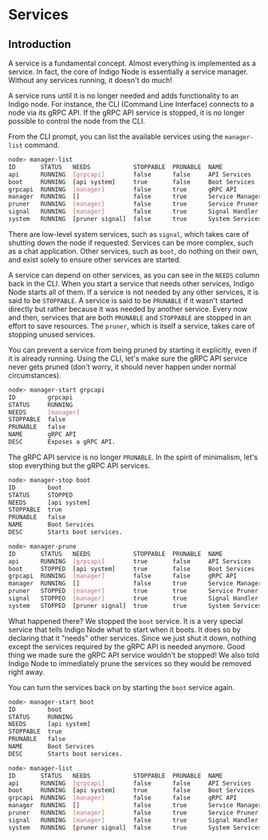 # Services

## Introduction

A service is a fundamental concept. Almost everything is implemented as a
service. In fact, the core of Indigo Node is essentially a service manager.
Without any services running, it doesn't do much!

A service runs until it is no longer needed and adds functionality to an Indigo
node. For instance, the CLI (Command Line Interface) connects to a node via its
gRPC API. If the gRPC API service is stopped, it is no longer possible to
control the node from the CLI.

From the CLI prompt, you can list the available services using the
`manager-list` command.

```bash
node> manager-list
ID       STATUS   NEEDS            STOPPABLE  PRUNABLE  NAME             DESC
api      RUNNING  [grpcapi]        false      false     API Services     Starts API services.
boot     RUNNING  [api system]     true       false     Boot Services    Starts boot services.
grpcapi  RUNNING  [manager]        false      true      gRPC API         Exposes a gRPC API.
manager  RUNNING  []               false      true      Service Manager  Manages services.
pruner   RUNNING  [manager]        false      true      Service Pruner   Prunes unused services.
signal   RUNNING  [manager]        false      true      Signal Handler   Handles exit signals.
system   RUNNING  [pruner signal]  false      true      System Services  Starts system services.
```

There are low-level system services, such as `signal`, which takes care of
shutting down the node if requested. Services can be more complex, such as
a chat application. Other services, such as `boot`, do nothing on their own,
and exist solely to ensure other services are started.

A service can depend on other services, as you can see in the `NEEDS` column
back in the CLI. When you start a service that needs other services, Indigo Node
starts all of them. If a service is not needed by any other services, it is
said to be `STOPPABLE`. A service is said to be `PRUNABLE` if it wasn't
started directly but rather because it was needed by another service. Every
now and then, services that are both `PRUNABLE` and `STOPPABLE` are stopped
in an effort to save resources. The `pruner`, which is itself a service,
takes care of stopping unused services.

You can prevent a service from being pruned by starting it explicitly, even
if it is already running. Using the CLI, let's make sure the gRPC API service
never gets pruned (don't worry, it should never happen under normal
circumstances).

```bash
node> manager-start grpcapi
ID         grpcapi
STATUS     RUNNING
NEEDS      [manager]
STOPPABLE  false
PRUNABLE   false
NAME       gRPC API
DESC       Exposes a gRPC API.
```

The gRPC API service is no longer `PRUNABLE`. In the spirit of minimalism,
let's stop everything but the gRPC API services.

```bash
node> manager-stop boot
ID         boot
STATUS     STOPPED
NEEDS      [api system]
STOPPABLE  true
PRUNABLE   false
NAME       Boot Services
DESC       Starts boot services.

node> manager-prune
ID       STATUS   NEEDS            STOPPABLE  PRUNABLE  NAME             DESC
api      RUNNING  [grpcapi]        true       false     API Services     Starts API services.
boot     STOPPED  [api system]     true       false     Boot Services    Starts boot services.
grpcapi  RUNNING  [manager]        false      false     gRPC API         Exposes a gRPC API.
manager  RUNNING  []               false      true      Service Manager  Manages services.
pruner   STOPPED  [manager]        true       true      Service Pruner   Prunes unused services.
signal   STOPPED  [manager]        true       true      Signal Handler   Handles exit signals.
system   STOPPED  [pruner signal]  true       true      System Services  Starts system services.
```

What happened there? We stopped the `boot` service. It is a very special
service that tells Indigo Node what to start when it boots. It does so by declaring
that it "needs" other services. Since we just shut it down, nothing except the
services required by the gRPC API is needed anymore. Good thing we made sure
the gRPC API service wouldn't be stopped! We also told Indigo Node to immediately
prune the services so they would be removed right away.

You can turn the services back on by starting the `boot` service again.

```bash
node> manager-start boot
ID         boot
STATUS     RUNNING
NEEDS      [api system]
STOPPABLE  true
PRUNABLE   false
NAME       Boot Services
DESC       Starts boot services.

node> manager-list
ID       STATUS   NEEDS            STOPPABLE  PRUNABLE  NAME             DESC
api      RUNNING  [grpcapi]        false      false     API Services     Starts API services.
boot     RUNNING  [api system]     true       false     Boot Services    Starts boot services.
grpcapi  RUNNING  [manager]        false      false     gRPC API         Exposes a gRPC API.
manager  RUNNING  []               false      true      Service Manager  Manages services.
pruner   RUNNING  [manager]        false      true      Service Pruner   Prunes unused services.
signal   RUNNING  [manager]        false      true      Signal Handler   Handles exit signals.
system   RUNNING  [pruner signal]  false      true      System Services  Starts system services.
```
